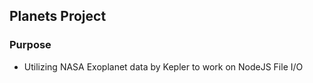 ## Planets Project

### Purpose

- Utilizing NASA Exoplanet data by Kepler to work on NodeJS File I/O

